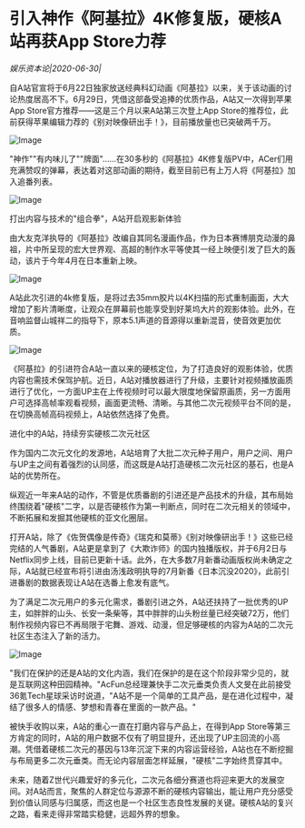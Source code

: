 # 引入神作《阿基拉》4K修复版，硬核A站再获App Store力荐

*娱乐资本论|2020-06-30|*

自A站官宣将于6月22日独家放送经典科幻动画《阿基拉》以来，关于该动画的讨论热度居高不下。6月29日，凭借这部备受追捧的优质作品，A站又一次得到苹果App Store官方推荐——这是三个月以来A站第三次登上App Store的推荐位，此前获得苹果编辑力荐的《别对映像研出手！》，目前播放量也已突破两千万。

![Image](https://p3.pstatp.com/large/pgc-image/e568bd35386b4770bd750c9e8a57a8a7)

"神作""有内味儿了""牌面"……在30多秒的《阿基拉》4K修复版PV中，ACer们用充满赞叹的弹幕，表达着对这部动画的期待，截至目前已有上万人将《阿基拉》加入追番列表。

![Image](https://p3.pstatp.com/large/pgc-image/7fe96c1c711b43519856158ea18abedd)

打出内容与技术的"组合拳"，A站开启观影新体验

由大友克洋执导的《阿基拉》改编自其同名漫画作品，作为日本赛博朋克动漫的鼻祖，片中所呈现的宏大世界观、高超的制作水平等使其一经上映便引发了巨大的轰动，该片于今年4月在日本重新上映。

![Image](https://p3.pstatp.com/large/pgc-image/a229cb585b6044b0b24ed65306de3aef)

A站此次引进的4k修复版，是将过去35mm胶片以4K扫描的形式重制画面，大大增加了影片清晰度，让观众在屏幕前也能享受到好莱坞大片的观影体验。此外，在音响监督山城祥二的指导下，原本5.1声道的音源得以重新混音，使音效更加优质。

![Image](https://p3.pstatp.com/large/pgc-image/c997fb6e0bec47b99187072bb0dc1e6e)

《阿基拉》的引进符合A站一直以来的硬核定位，为了打造良好的观影体验，优质内容也需技术保驾护航。近日，A站对播放器进行了升级，主要针对视频播放画质进行了优化，一方面UP主在上传视频时可以最大限度地保留原画质，另一方面用户可选择高帧率观看视频，画面更流畅、清晰。与其他二次元视频平台不同的是，在切换高帧高码视频上，A站依然选择了免费。

进化中的A站，持续夯实硬核二次元社区

作为国内二次元文化的发源地，A站培育了大批二次元种子用户，用户之间、用户与UP主之间有着强烈的认同感，而这既是A站打造硬核二次元社区的基石，也是A站的优势所在。

纵观近一年来A站的动作，不管是优质番剧的引进还是产品技术的升级，其布局始终围绕着"硬核"二字，以是否硬核作为第一判断点，同时在二次元相关的领域中，不断拓展和发掘其他硬核的亚文化圈层。

打开A站，除了《佐贺偶像是传奇》《瑞克和莫蒂》《别对映像研出手！》这些已经完结的人气番剧，A站更是拿到了《大欺诈师》的国内独播版权，并于6月2日与Netflix同步上线，目前已更新十话。此外，在大多数7月新番动画版权尚未确定之际，A站就已经宣布将引进由汤浅政明执导的7月新番《日本沉没2020》，此前引进番剧的数据表现让A站在选番上愈发有底气。

为了满足二次元用户的多元化需求，番剧引进之外，A站还扶持了一批优秀的UP主，如胖胖的山头、长安一条柴等，其中胖胖的山头粉丝量已经突破72万，他们制作视频内容已不再局限于宅舞、游戏、动漫，但足够硬核的内容为A站的二次元社区生态注入了新的活力。

![Image](https://p3.pstatp.com/large/pgc-image/69f80a90c7b942a79c61a94ae1dff132)

"我们在保护的还是A站的文化内涵，我们在保护的是在这个阶段非常少见的，就是互联网这种田园精神。"AcFun总经理兼快手二次元垂类负责人文旻在此前接受36氪Tech星球采访时说道，"A站不是一个简单的工具产品，是在进化过程中，凝结了很多人的情感、梦想和青春在里面的一款产品。"

被快手收购以来，A站的重心一直在打磨内容与产品上，在得到App Store等第三方肯定的同时，A站的用户数据不仅有了明显提升，还出现了UP主回流的小高潮。凭借着硬核二次元的基因与13年沉淀下来的内容运营经验，A站也在不断挖掘与布局更多二次元垂类。而无论内容层面怎样延展，"硬核"二字始终贯穿其中。

未来，随着Z世代兴趣爱好的多元化，二次元各细分赛道也将迎来更大的发展空间。对A站而言，聚焦的人群定位与源源不断的硬核内容输出，能让用户充分感受到价值认同感与归属感，而这也是一个社区生态良性发展的关键。硬核A站的复兴之路，看来走得非常踏实稳健，远超外界的想象。

